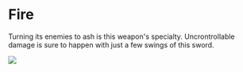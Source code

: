 # Fire

Turning its enemies to ash is this weapon's specialty. Uncrontrollable damage is sure to happen with just a few swings of this sword.

![](<../../../../.gitbook/assets/fire (1).png>)
